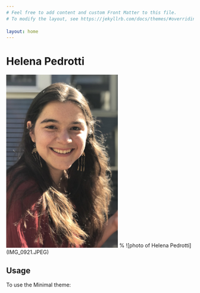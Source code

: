 ```yaml
---
# Feel free to add content and custom Front Matter to this file.
# To modify the layout, see https://jekyllrb.com/docs/themes/#overriding-theme-defaults

layout: home
---
```

# Helena Pedrotti
<img src="IMG_0921.JPEG" width="300">
% ![photo of Helena Pedrotti](IMG_0921.JPEG)

## Usage

To use the Minimal theme:


